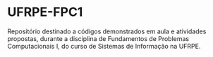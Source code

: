 # UFRPE-FPC1
Repositório destinado a códigos demonstrados em aula e atividades propostas, durante a disciplina de Fundamentos de Problemas Computacionais I, do curso de Sistemas de Informação na UFRPE.
